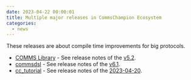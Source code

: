 ```yaml
---
date: 2023-04-22 00:00:01
title: Multiple major releases in CommsChampion Ecosystem
categories:
  - news
---
```

These releases are about compile time improvements for big protocols.

* [COMMS Library](https://github.com/commschamp/comms) - See release notes of the [v5.2](https://github.com/commschamp/comms/releases/tag/v5.2).
* [commsdsl](https://github.com/commschamp/commsdsl) - See release notes of the [v6.1](https://github.com/commschamp/commsdsl/releases/tag/v6.1).
* [cc_tutorial](https://github.com/commschamp/cc_tutorial) - See release notes of the [2023-04-20](https://github.com/commschamp/cc_tutorial/releases/tag/2022-08-20).
